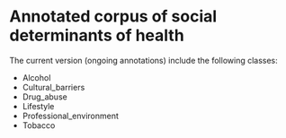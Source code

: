 # Annotated corpus of social determinants of health

The current version (ongoing annotations) include the following classes: 

- Alcohol
- Cultural_barriers
- Drug_abuse
- Lifestyle
- Professional_environment
- Tobacco
  
